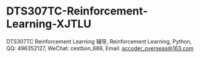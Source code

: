 # DTS307TC-Reinforcement-Learning-XJTLU
DTS307TC Reinforcement Learning 辅导, Reinforcement Learning, Python, QQ: 496352127, WeChat: cestbon_688, Email: accoder_overseas@163.com
